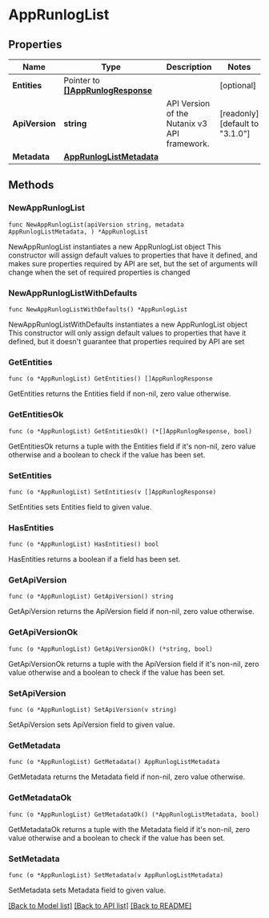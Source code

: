 # AppRunlogList

## Properties

Name | Type | Description | Notes
------------ | ------------- | ------------- | -------------
**Entities** | Pointer to [**[]AppRunlogResponse**](AppRunlogResponse.md) |  | [optional] 
**ApiVersion** | **string** | API Version of the Nutanix v3 API framework. | [readonly] [default to "3.1.0"]
**Metadata** | [**AppRunlogListMetadata**](AppRunlogListMetadata.md) |  | 

## Methods

### NewAppRunlogList

`func NewAppRunlogList(apiVersion string, metadata AppRunlogListMetadata, ) *AppRunlogList`

NewAppRunlogList instantiates a new AppRunlogList object
This constructor will assign default values to properties that have it defined,
and makes sure properties required by API are set, but the set of arguments
will change when the set of required properties is changed

### NewAppRunlogListWithDefaults

`func NewAppRunlogListWithDefaults() *AppRunlogList`

NewAppRunlogListWithDefaults instantiates a new AppRunlogList object
This constructor will only assign default values to properties that have it defined,
but it doesn't guarantee that properties required by API are set

### GetEntities

`func (o *AppRunlogList) GetEntities() []AppRunlogResponse`

GetEntities returns the Entities field if non-nil, zero value otherwise.

### GetEntitiesOk

`func (o *AppRunlogList) GetEntitiesOk() (*[]AppRunlogResponse, bool)`

GetEntitiesOk returns a tuple with the Entities field if it's non-nil, zero value otherwise
and a boolean to check if the value has been set.

### SetEntities

`func (o *AppRunlogList) SetEntities(v []AppRunlogResponse)`

SetEntities sets Entities field to given value.

### HasEntities

`func (o *AppRunlogList) HasEntities() bool`

HasEntities returns a boolean if a field has been set.

### GetApiVersion

`func (o *AppRunlogList) GetApiVersion() string`

GetApiVersion returns the ApiVersion field if non-nil, zero value otherwise.

### GetApiVersionOk

`func (o *AppRunlogList) GetApiVersionOk() (*string, bool)`

GetApiVersionOk returns a tuple with the ApiVersion field if it's non-nil, zero value otherwise
and a boolean to check if the value has been set.

### SetApiVersion

`func (o *AppRunlogList) SetApiVersion(v string)`

SetApiVersion sets ApiVersion field to given value.


### GetMetadata

`func (o *AppRunlogList) GetMetadata() AppRunlogListMetadata`

GetMetadata returns the Metadata field if non-nil, zero value otherwise.

### GetMetadataOk

`func (o *AppRunlogList) GetMetadataOk() (*AppRunlogListMetadata, bool)`

GetMetadataOk returns a tuple with the Metadata field if it's non-nil, zero value otherwise
and a boolean to check if the value has been set.

### SetMetadata

`func (o *AppRunlogList) SetMetadata(v AppRunlogListMetadata)`

SetMetadata sets Metadata field to given value.



[[Back to Model list]](../README.md#documentation-for-models) [[Back to API list]](../README.md#documentation-for-api-endpoints) [[Back to README]](../README.md)


